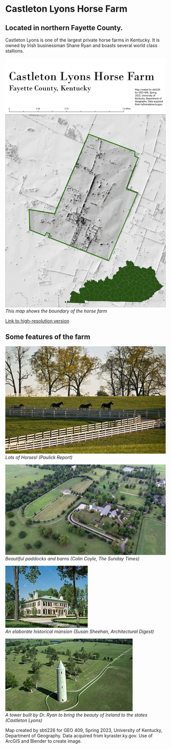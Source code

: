 # Castleton Lyons Horse Farm
## Located in northern Fayette County.

Castleton Lyons is one of the largest private horse farms in Kentucky. It is owned by Irish businessman Shane Ryan and boasts several world class stallions.

![Castleton Lyons](Layout.jpg)     
*This map shows the boundary of the horse farm*

[Link to high-resolution version](Layout.pdf)   

## Some features of the farm
![Castleton Lyons](horses.jpg)     
*Lots of Horses! (Paulick Report)*

![Castleton Lyons](barn.jpg)     
*Beautiful paddocks and barns (Colin Coyle, The Sunday Times)*

![Castleton Lyons](house.jpg)     
*An elaborate historical mansion (Susan Sheehan, Architectural Digest)*

![Castleton Lyons](thoroughbredBreedingFarms.jpg)     
*A tower built by Dr. Ryan to bring the beauty of Ireland to the states (Castleton Lyons)*

Map created by sbti226 for GEO 409, Spring 2023, University of Kentucky, Department of Geography. Data acquired from kyraster.ky.gov. Use of ArcGIS and Blender to create image.
